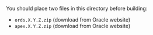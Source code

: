 You should place two files in this directory before building:

 - `ords.X.Y.Z.zip` (download from Oracle website)
 - `apex.X.Y.Z.zip` (download from Oracle website)
